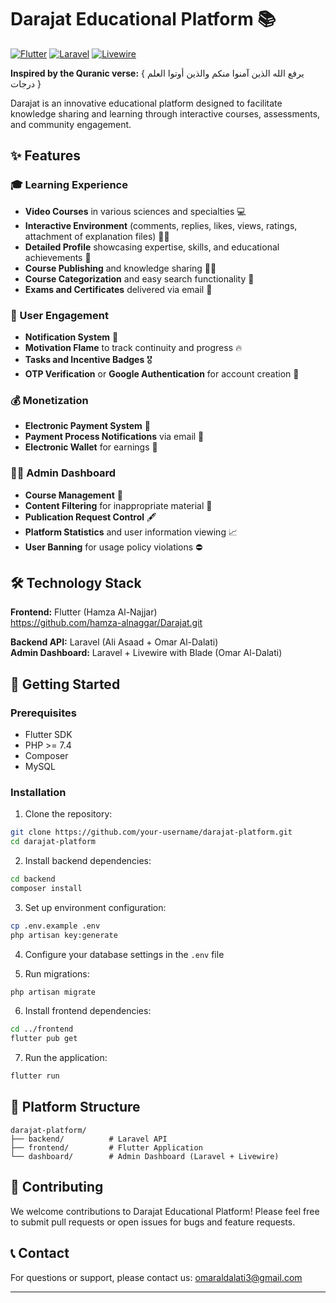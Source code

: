# Darajat Educational Platform 📚

[![Flutter](https://img.shields.io/badge/Flutter-Framework-blue?logo=flutter)](https://flutter.dev/)
[![Laravel](https://img.shields.io/badge/Laravel-API-red?logo=laravel)](https://laravel.com/)
[![Livewire](https://img.shields.io/badge/Livewire-Dashboard-orange)](https://laravel-livewire.com/)

**Inspired by the Quranic verse:** { يرفع الله الذين آمنوا منكم والذين أوتوا العلم درجات }

Darajat is an innovative educational platform designed to facilitate knowledge sharing and learning through interactive courses, assessments, and community engagement.

## ✨ Features

### 🎓 Learning Experience
- **Video Courses** in various sciences and specialties 💻
- **Interactive Environment** (comments, replies, likes, views, ratings, attachment of explanation files) 👨‍💻
- **Detailed Profile** showcasing expertise, skills, and educational achievements 👤
- **Course Publishing** and knowledge sharing 👨‍🏫
- **Course Categorization** and easy search functionality 🔎
- **Exams and Certificates** delivered via email 📝

### 🎯 User Engagement
- **Notification System** 🔔
- **Motivation Flame** to track continuity and progress 🔥
- **Tasks and Incentive Badges** 🎖
- **OTP Verification** or **Google Authentication** for account creation 🚪

### 💰 Monetization
- **Electronic Payment System** 💸
- **Payment Process Notifications** via email 📨
- **Electronic Wallet** for earnings 👝

### 👨‍💼 Admin Dashboard
- **Course Management** 🔧
- **Content Filtering** for inappropriate material 🫣
- **Publication Request Control** 🖋
- **Platform Statistics** and user information viewing 📈
- **User Banning** for usage policy violations ⛔️

## 🛠 Technology Stack

**Frontend:** Flutter (Hamza Al-Najjar)  
https://github.com/hamza-alnaggar/Darajat.git

**Backend API:** Laravel (Ali Asaad + Omar Al-Dalati)  
**Admin Dashboard:** Laravel + Livewire with Blade (Omar Al-Dalati)

## 🚀 Getting Started

### Prerequisites
- Flutter SDK
- PHP >= 7.4
- Composer
- MySQL

### Installation

1. Clone the repository:
```bash
git clone https://github.com/your-username/darajat-platform.git
cd darajat-platform
```

2. Install backend dependencies:
```bash
cd backend
composer install
```

3. Set up environment configuration:
```bash
cp .env.example .env
php artisan key:generate
```

4. Configure your database settings in the `.env` file

5. Run migrations:
```bash
php artisan migrate
```

6. Install frontend dependencies:
```bash
cd ../frontend
flutter pub get
```

7. Run the application:
```bash
flutter run
```

## 📱 Platform Structure

```
darajat-platform/
├── backend/          # Laravel API
├── frontend/         # Flutter Application
└── dashboard/        # Admin Dashboard (Laravel + Livewire)
```

## 🤝 Contributing

We welcome contributions to Darajat Educational Platform! Please feel free to submit pull requests or open issues for bugs and feature requests.


## 📞 Contact

For questions or support, please contact us:
omaraldalati3@gmail.com

---
